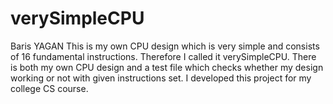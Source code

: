 # verySimpleCPU
Baris YAGAN
This is my own CPU design which is very simple and consists of 16 fundamental instructions. 
Therefore I called it verySimpleCPU. There is both my own CPU design and a test file which 
checks whether my design working or not with given instructions set. 
I developed this project for my college CS course.
